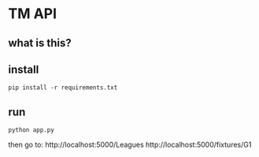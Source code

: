 # TM API

## what is this?


## install

```
pip install -r requirements.txt
```

## run
```
python app.py
```

then go to:
http://localhost:5000/Leagues
http://localhost:5000/fixtures/G1
